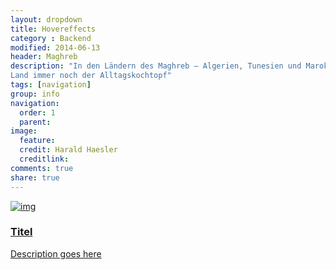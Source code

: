 ```yaml
---
layout: dropdown
title: Hovereffects
category : Backend
modified: 2014-06-13
header: Maghreb
description: "In den Ländern des Maghreb – Algerien, Tunesien und Marokko – ist die Tajine auf dem 
Land immer noch der Alltagskochtopf"
tags: [navigation]
group: info
navigation:
  order: 1
  parent:
image:
  feature: 
  credit: Harald Haesler
  creditlink: 
comments: true
share: true
---
```



<div class="col-sm-6">
    <div class="ih-item square effect6 from_top_and_bottom"><a href="#">
        <div class="img"><img src="images/assets/rect/1.jpg" alt="img"></div>
        <div class="info">
          <h3>Titel</h3>
          <p>Description goes here</p>
        </div></a>
     </div>
 </div>


